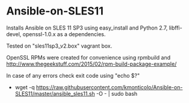 # Ansible-on-SLES11

Installs Ansible on SLES 11 SP3 using easy_install and Python 2.7, libffi-devel, openssl-1.0.x as a dependencies. 

Tested on "sles11sp3_v2.box" vagrant box.

OpenSSL RPMs were created for convenience using rpmbuild and http://www.thegeekstuff.com/2015/02/rpm-build-package-example/

In case of any errors check exit code using "echo $?" 
 
- wget -q https://raw.githubusercontent.com/kmonticolo/Ansible-on-SLES11/master/ansible_sles11.sh -O - | sudo bash
 
